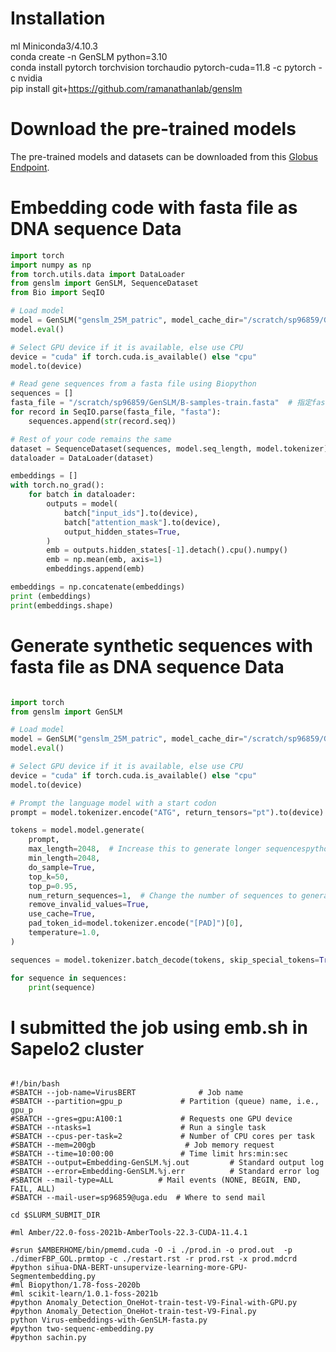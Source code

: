 # Installation  
ml Miniconda3/4.10.3  
conda create -n GenSLM python=3.10  
conda install pytorch torchvision torchaudio pytorch-cuda=11.8 -c pytorch -c nvidia  
pip install git+https://github.com/ramanathanlab/genslm   
# Download the pre-trained models
The pre-trained models and datasets can be downloaded from this [Globus Endpoint](https://app.globus.org/file-manager?origin_id=25918ad0-2a4e-4f37-bcfc-8183b19c3150&origin_path=%2F&two_pane=false).  
# Embedding code with fasta file as DNA sequence Data  
```python  
import torch
import numpy as np
from torch.utils.data import DataLoader
from genslm import GenSLM, SequenceDataset
from Bio import SeqIO 

# Load model
model = GenSLM("genslm_25M_patric", model_cache_dir="/scratch/sp96859/GenSLM")
model.eval()

# Select GPU device if it is available, else use CPU
device = "cuda" if torch.cuda.is_available() else "cpu"
model.to(device)

# Read gene sequences from a fasta file using Biopython
sequences = []
fasta_file = "/scratch/sp96859/GenSLM/B-samples-train.fasta"  # 指定fasta文件的路径
for record in SeqIO.parse(fasta_file, "fasta"):
    sequences.append(str(record.seq))

# Rest of your code remains the same
dataset = SequenceDataset(sequences, model.seq_length, model.tokenizer)
dataloader = DataLoader(dataset)

embeddings = []
with torch.no_grad():
    for batch in dataloader:
        outputs = model(
            batch["input_ids"].to(device),
            batch["attention_mask"].to(device),
            output_hidden_states=True,
        )
        emb = outputs.hidden_states[-1].detach().cpu().numpy()
        emb = np.mean(emb, axis=1)
        embeddings.append(emb)

embeddings = np.concatenate(embeddings)
print (embeddings)
print(embeddings.shape)  
```  
# Generate synthetic sequences with fasta file as DNA sequence Data  
```python  

import torch
from genslm import GenSLM

# Load model
model = GenSLM("genslm_25M_patric", model_cache_dir="/scratch/sp96859/GenSLM")
model.eval()

# Select GPU device if it is available, else use CPU
device = "cuda" if torch.cuda.is_available() else "cpu"
model.to(device)

# Prompt the language model with a start codon
prompt = model.tokenizer.encode("ATG", return_tensors="pt").to(device)

tokens = model.model.generate(
    prompt,
    max_length=2048,  # Increase this to generate longer sequencespython 
    min_length=2048,
    do_sample=True,
    top_k=50,
    top_p=0.95,
    num_return_sequences=1,  # Change the number of sequences to generate
    remove_invalid_values=True,
    use_cache=True,
    pad_token_id=model.tokenizer.encode("[PAD]")[0],
    temperature=1.0,
)

sequences = model.tokenizer.batch_decode(tokens, skip_special_tokens=True)

for sequence in sequences:
    print(sequence)

```  
# I submitted the job using emb.sh in Sapelo2 cluster  
```  

#!/bin/bash
#SBATCH --job-name=VirusBERT              # Job name
#SBATCH --partition=gpu_p             # Partition (queue) name, i.e., gpu_p 
#SBATCH --gres=gpu:A100:1             # Requests one GPU device 
#SBATCH --ntasks=1                    # Run a single task       
#SBATCH --cpus-per-task=2             # Number of CPU cores per task
#SBATCH --mem=200gb                    # Job memory request
#SBATCH --time=10:00:00               # Time limit hrs:min:sec
#SBATCH --output=Embedding-GenSLM.%j.out         # Standard output log
#SBATCH --error=Embedding-GenSLM.%j.err          # Standard error log
#SBATCH --mail-type=ALL          # Mail events (NONE, BEGIN, END, FAIL, ALL)
#SBATCH --mail-user=sp96859@uga.edu  # Where to send mail       

cd $SLURM_SUBMIT_DIR

#ml Amber/22.0-foss-2021b-AmberTools-22.3-CUDA-11.4.1

#srun $AMBERHOME/bin/pmemd.cuda -O -i ./prod.in -o prod.out  -p ./dimerFBP_GOL.prmtop -c ./restart.rst -r prod.rst -x prod.mdcrd
#python sihua-DNA-BERT-unsupervize-learning-more-GPU-Segmentembedding.py
#ml Biopython/1.78-foss-2020b
#ml scikit-learn/1.0.1-foss-2021b
#python Anomaly_Detection_OneHot-train-test-V9-Final-with-GPU.py
#python Anomaly_Detection_OneHot-train-test-V9-Final.py
python Virus-embeddings-with-GenSLM-fasta.py
#python two-sequenc-embedding.py
#python sachin.py
```  
